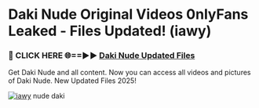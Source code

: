 # Daki Nude Original Videos 0nlyFans Leaked - Files Updated! (iawy)

<h3>🔴 CLICK HERE 🌐==►► <a href="https://tinyurl.com/4mcuefdz" rel="nofollow">Daki Nude Updated Files</a></h3>

Get Daki Nude and all content. Now you can access all videos and pictures of Daki Nude. New Updated Files 2025!

[![iawy](https://i.imgur.com/StAQSOY.gif)](https://tinyurl.com/4mcuefdz)
nude daki